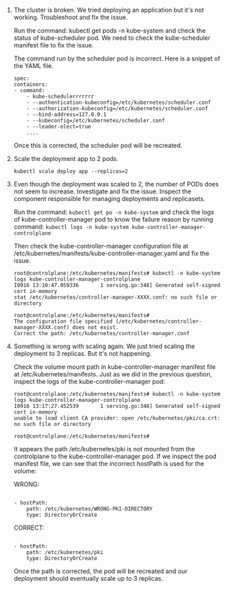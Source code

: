 1. The cluster is broken. We tried deploying an application but it's not working. Troubleshoot and fix the issue.

    Run the command: kubectl get pods -n kube-system and check the status of kube-scheduler pod.
    We need to check the kube-scheduler manifest file to fix the issue.



    The command run by the scheduler pod is incorrect. Here is a snippet of the YAML file.
    ```
    spec:
    containers:
    - command:
        - kube-schedulerrrrrrr
        - --authentication-kubeconfig=/etc/kubernetes/scheduler.conf
        - --authorization-kubeconfig=/etc/kubernetes/scheduler.conf
        - --bind-address=127.0.0.1
        - --kubeconfig=/etc/kubernetes/scheduler.conf
        - --leader-elect=true
        ....
    ```
    Once this is corrected, the scheduler pod will be recreated.

2. Scale the deployment app to 2 pods.

    `kubectl scale deploy app --replicas=2`
 
3. Even though the deployment was scaled to 2, the number of PODs does not seem to increase. Investigate and fix the issue. Inspect the component responsible for managing deployments and replicasets.

    Run the command: `kubectl get po -n kube-system` and check the logs of kube-controller-manager pod to know the failure reason by running command: `kubectl logs -n kube-system kube-controller-manager-controlplane`

    Then check the kube-controller-manager configuration file at /etc/kubernetes/manifests/kube-controller-manager.yaml and fix the issue.
    ```
    root@controlplane:/etc/kubernetes/manifests# kubectl -n kube-system logs kube-controller-manager-controlplane
    I0916 13:10:47.059336       1 serving.go:348] Generated self-signed cert in-memory
    stat /etc/kubernetes/controller-manager-XXXX.conf: no such file or directory

    root@controlplane:/etc/kubernetes/manifests# 
    The configuration file specified (/etc/kubernetes/controller-manager-XXXX.conf) does not exist.
    Correct the path: /etc/kubernetes/controller-manager.conf
    ```
    

4. Something is wrong with scaling again. We just tried scaling the deployment to 3 replicas. But it's not happening.

    Check the volume mount path in kube-controller-manager manifest file at /etc/kubernetes/manifests.
    Just as we did in the previous question, inspect the logs of the kube-controller-manager pod:
    ```
    root@controlplane:/etc/kubernetes/manifests# kubectl -n kube-system logs kube-controller-manager-controlplane
    I0916 13:17:27.452539       1 serving.go:348] Generated self-signed cert in-memory
    unable to load client CA provider: open /etc/kubernetes/pki/ca.crt: no such file or directory

    root@controlplane:/etc/kubernetes/manifests# 
    ```
    It appears the path /etc/kubernetes/pki is not mounted from the controlplane to the kube-controller-manager pod. If we inspect the pod manifest file, we can see that the incorrect hostPath is used for the volume:

    WRONG:
    ```

    - hostPath:
        path: /etc/kubernetes/WRONG-PKI-DIRECTORY
        type: DirectoryOrCreate
    ```
    CORRECT:
    ```

    - hostPath: 
        path: /etc/kubernetes/pki 
        type: DirectoryOrCreate 
    ```
    Once the path is corrected, the pod will be recreated and our deployment should eventually scale up to 3 replicas.
